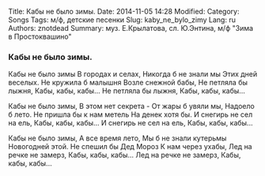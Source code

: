 Title: Кабы не было зимы.
Date: 2014-11-05 14:28
Modified: 
Category: Songs
Tags: м/ф, детские песенки
Slug: kaby_ne_bylo_zimy
Lang: ru
Authors: znotdead
Summary: муз. Е.Крылатова, сл. Ю.Энтина, м/ф "Зима в Простоквашино"

### Кабы не было зимы.

Кабы не было зимы
В городах и селах,
Никогда б не знали мы
Этих дней веселых.
Не кружила б малышня
Возле снежной бабы,
Не петляла бы лыжня,
Кабы, кабы, кабы...
Не петляла бы лыжня,
Кабы, кабы, кабы...

Кабы не было зимы,
В этом нет секрета -
От жары б увяли мы,
Надоело б лето.
Не пришла бы к нам метель
На денек хотя бы.
И снегирь не сел на ель,
Кабы, кабы, кабы...
И снегирь не сел на ель,
Кабы, кабы, кабы...

Кабы не было зимы,
А все время лето,
Мы б не знали кутерьмы
Новогодней этой.
Не спешил бы Дед Мороз
К нам через ухабы,
Лед на речке не замерз,
Кабы, кабы, кабы...
Лед на речке не замерз,
Кабы, кабы, кабы...